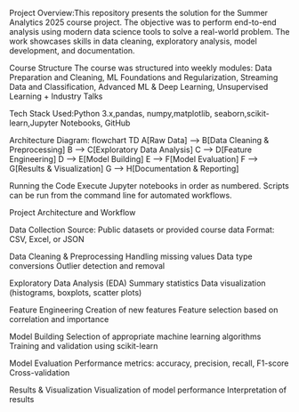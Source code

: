 Project Overview:This repository presents the solution for the Summer Analytics 2025 course project. The objective was to perform end-to-end analysis using modern data science tools to solve a real-world problem. The work showcases skills in data cleaning, exploratory analysis, model development, and documentation.

Course Structure
The course was structured into weekly modules:
Data Preparation and Cleaning,
ML Foundations and Regularization,
Streaming Data and Classification,
Advanced ML & Deep Learning,
Unsupervised Learning + Industry Talks

Tech Stack Used:Python 3.x,pandas, numpy,matplotlib, seaborn,scikit-learn,Jupyter Notebooks, GitHub

Architecture Diagram:
flowchart TD
    A[Raw Data] --> B[Data Cleaning & Preprocessing]
    B --> C[Exploratory Data Analysis]
    C --> D[Feature Engineering]
    D --> E[Model Building]
    E --> F[Model Evaluation]
    F --> G[Results & Visualization]
    G --> H[Documentation & Reporting]

Running the Code
Execute Jupyter notebooks in order as numbered.
Scripts can be run from the command line for automated workflows.


Project Architecture and Workflow

Data Collection
Source: Public datasets or provided course data
Format: CSV, Excel, or JSON

Data Cleaning & Preprocessing
Handling missing values
Data type conversions
Outlier detection and removal

Exploratory Data Analysis (EDA)
Summary statistics
Data visualization (histograms, boxplots, scatter plots)

Feature Engineering
Creation of new features
Feature selection based on correlation and importance

Model Building
Selection of appropriate machine learning algorithms
Training and validation using scikit-learn

Model Evaluation
Performance metrics: accuracy, precision, recall, F1-score
Cross-validation

Results & Visualization
Visualization of model performance
Interpretation of results

